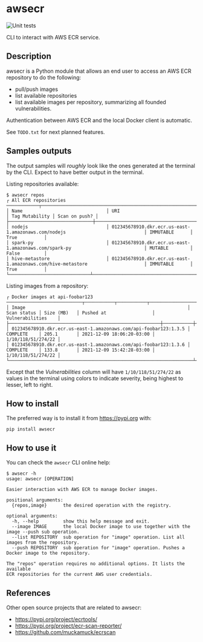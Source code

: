 # awsecr

![Unit tests](https://github.com/glasswalk3r/awsecr/actions/workflows/unit.yaml/badge.svg?branch=main)

CLI to interact with AWS ECR service.

## Description

awsecr is a Python module that allows an end user to access an AWS ECR
repository to do the following:

- pull/push images
- list available repositories
- list available images per repository, summarizing all founded vulnerabilities.

Authentication between AWS ECR and the local Docker client is automatic.

See `TODO.txt` for next planned features.

## Samples outputs

The output samples will *roughly* look like the ones generated at the terminal
by the CLI. Expect to have better output in the terminal.

Listing repositories available:

```
$ awsecr repos
┌ All ECR repositories ────────────┬───────────────────────────────────────────────────────────────────────────────────┬─────────────┐
│ Name                               │ URI                                                                             │ Tag Mutability │ Scan on push? │
├───────────────────────────────┼───────────────────────────────────────────────────────────────────────────────────┼────────────┤
│ nodejs                             │ 012345678910.dkr.ecr.us-east-1.amazonaws.com/nodejs                             │ IMMUTABLE      │ True          │
│ spark-py                           │ 012345678910.dkr.ecr.us-east-1.amazonaws.com/spark-py                           │ MUTABLE        │ False         │
│ hive-metastore                     │ 012345678910.dkr.ecr.us-east-1.amazonaws.com/hive-metastore                     │ IMMUTABLE      │ True          │
└──────────────────────────────┴────────────────────────────────────────────────────────────────────────────────────┴────────────┘
```

Listing images from a repository:

```
┌ Docker images at api-foobar123  ────────────────────────────┬───────────┬───────────┬───────────────────────┬─────────────────┐
│ Image                                                            │ Scan status │ Size (MB)   │ Pushed at                 │ Vulnerabilities    │
├────────────────────────────────────────────────────────┼───────────┼───────────┼───────────────────────┼─────────────────┤
│ 012345678910.dkr.ecr.us-east-1.amazonaws.com/api-foobar123:1.3.5 │ COMPLETE    │ 205.1       │ 2021-12-09 18:06:20-03:00 │ 1/10/118/51/274/22 │
│ 012345678910.dkr.ecr.us-east-1.amazonaws.com/api-foobar123:1.3.6 │ COMPLETE    │ 133.8       │ 2021-12-09 15:42:28-03:00 │ 1/10/118/51/274/22 │
└────────────────────────────────────────────────────────────────────┴───────────┴───────────────────────┴─────────────────┘
```

Except that the *Vulnerabilities* column will have `1/10/118/51/274/22` as
values in the terminal using colors to indicate severity, being highest to
lesser, left to right.

## How to install

The preferred way is to install it from https://pypi.org with:

```
pip install awsecr
```

## How to use it

You can check the `awsecr` CLI online help:

```
$ awsecr -h
usage: awsecr [OPERATION]

Easier interaction with AWS ECR to manage Docker images.

positional arguments:
  {repos,image}      the desired operation with the registry.

optional arguments:
  -h, --help         show this help message and exit.
  --image IMAGE      the local Docker image to use together with the image --push sub operation.
  --list REPOSITORY  sub operation for "image" operation. List all images from the repository.
  --push REPOSITORY  sub operation for "image" operation. Pushes a Docker image to the repository.

The "repos" operation requires no additional options. It lists the available
ECR repositories for the current AWS user credentials.
```

## References

Other open source projects that are related to awsecr:

- https://pypi.org/project/ecrtools/
- https://pypi.org/project/ecr-scan-reporter/
- https://github.com/muckamuck/ecrscan
